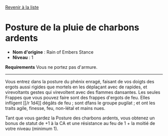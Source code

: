 [Revenir à la liste](list.md)

# Posture de la pluie de charbons ardents

 * **Nom d'origine** : Rain of Embers Stance
 * **Niveau** : 1


<p><strong>Requirements</strong> Vous ne portez pas d'armure.</p>
<hr>
<p>Vous entrez dans la posture du phénix enragé, faisant de vos doigts des ergots aussi rigides que mortels en les déplaçant avec de rapides, et virevoltants gestes qui virevoltent avec des flammes dansantes. Les seules Frappes que vous pouvez faire sont des frappes d'ergots de feu. Elles infligent [[/r 1d4]] dégâts de feu ; sont dfans le groupe pugilat ; et ont les traits agile, finesse, feu, non-létal et mains nues.</p>
<p>Tant que vous gardez la Posture des charbons ardents, vous obtenez un bonus de statut de +1 à la CA et une résistance au feu de 1 + la moitié de votre niveau (minimum 1).</p>